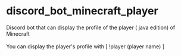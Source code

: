 # discord_bot_minecraft_player
Discord bot that can display the profile of the player ( java edition) of Minecraft
<br>
<br>
You can display the player's profile with [ !player (player name) ]
